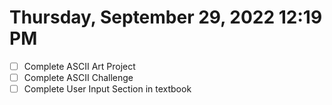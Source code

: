 # Thursday, September 29, 2022 12:19 PM
- [ ] Complete ASCII Art Project
- [ ] Complete ASCII Challenge 
- [ ] Complete User Input Section in textbook
